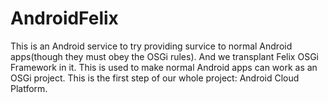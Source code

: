 AndroidFelix
============
This is an Android service to try providing survice to normal Android apps(though they must obey the OSGi rules).
And we transplant Felix OSGi Framework in it.
This is used to make normal Android apps can work as an OSGi project.
This is the first step of our whole project: Android Cloud Platform.
